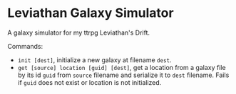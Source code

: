 # Leviathan Galaxy Simulator

A galaxy simulator for my ttrpg Leviathan's Drift.

Commands:
- `init [dest]`, initialize a new galaxy at filename `dest`.
- `get [source] location [guid] [dest]`, get a location from a galaxy file by its id `guid` from `source` filename and serialize it to `dest` filename. Fails if `guid` does not exist or location is not initialized.